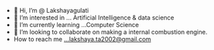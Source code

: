 - 👋 Hi, I’m @ Lakshayagulati
- 👀 I’m interested in ... Artificial Intelligence & data science
- 🌱 I’m currently learning ...Computer Science
- 💞️ I’m looking to collaborate on making a internal combustion engine.
-  How to reach me ...lakshaya.ta2002@gmail.com

<!---
Lakshayagulati/Lakshayagulati is a ✨ special ✨ repository because its `README.md` (this file) appears on your GitHub profile.
You can click the Preview link to take a look at your changes.
--->
